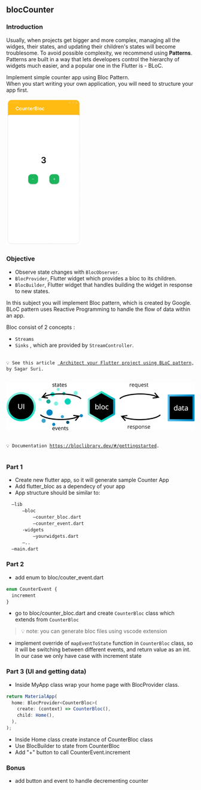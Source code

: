 ## blocCounter

### Introduction

Usually, when projects get bigger and more complex, managing all the widges, their states, and updating their children's states will become troublesome. To avoid possible complexity, we recommend using **Patterns**.
Patterns are built in a way that lets developers control the hierarchy of widgets much easier, and a popular one in the Flutter is - BLoC.

Implement simple counter app using Bloc Pattern.  
When you start writing your own application, you will need to structure your app first.

<img src="https://github.com/alem-01/alem_public/blob/master/resources/blocCounter.02.png?raw=true" width="200"/>

### Objective

- Observe state changes with `BlocObserver`.
- `BlocProvider`, Flutter widget which provides a bloc to its children.
- `BlocBuilder`, Flutter widget that handles building the widget in response to new states.

In this subject you will implement Bloc pattern, which is created by Google.
BLoC pattern uses Reactive Programming to handle the flow of data within an app.

Bloc consist of 2 concepts :

- `Streams`
- `Sinks`
  , which are provided by `StreamController`.

<pre>
<code>
💡 See this article <a href="https://medium.com/flutterpub/architecting-your-flutter-project-bd04e144a8f1"> Architect your Flutter project using BLoC pattern</a>, by Sagar Suri.
</code> 
</pre>

<img src="https://github.com/alem-01/alem_public/blob/master/resources/blocCounter.01.png?raw=true"/>

<pre>
<code>
💡 Documentation <a href="https://bloclibrary.dev/#/gettingstarted">https://bloclibrary.dev/#/gettingstarted</a>.
</code> 
</pre>

### Part 1

- Create new flutter app, so it will generate sample Counter App
- Add flutter_bloc as a dependecy of your app
- App structure should be similar to:

```bash
  —lib
      —bloc
          —counter_bloc.dart
          —counter_event.dart
      -widgets
          —yourwidgets.dart
      —..
  —main.dart
```

### Part 2

- add enum to bloc/couter_event.dart

```jsx
enum CounterEvent {
  increment
}
```

- go to bloc/counter_bloc.dart and create `CounterBloc` class which extends from `CounterBloc`

> 💡 note: you can generate bloc files using vscode extension

- implement override of `mapEventToState` function in `CounterBloc` class, so it will be switching between different events, and return value as an int. In our case we only have case with increment state

### Part 3 (UI and getting data)

- Inside MyApp class wrap your home page with BlocProvider class.

```jsx
return MaterialApp(
  home: BlocProvider<CounterBloc>(
    create: (context) => CounterBloc(),
    child: Home(),
  ),
);
```

- Inside Home class create instance of CounterBloc class
- Use BlocBuilder to state from CounterBloc
- Add "+" button to call CounterEvent.increment

### Bonus

- add button and event to handle decrementing counter

